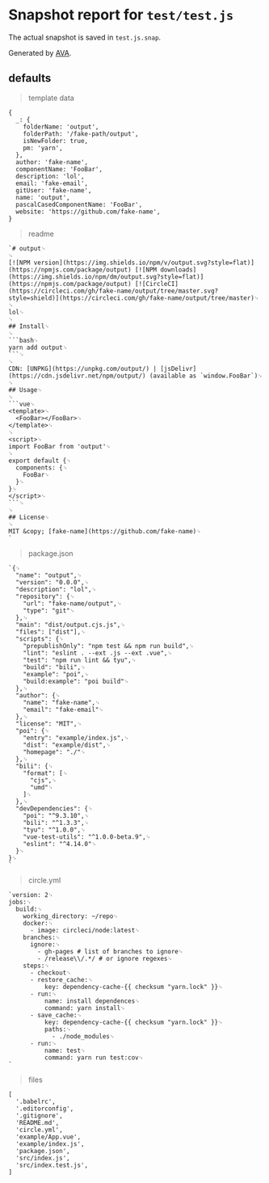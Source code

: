 # Snapshot report for `test/test.js`

The actual snapshot is saved in `test.js.snap`.

Generated by [AVA](https://ava.li).

## defaults

> template data

    {
      _: {
        folderName: 'output',
        folderPath: '/fake-path/output',
        isNewFolder: true,
        pm: 'yarn',
      },
      author: 'fake-name',
      componentName: 'FooBar',
      description: 'lol',
      email: 'fake-email',
      gitUser: 'fake-name',
      name: 'output',
      pascalCasedComponentName: 'FooBar',
      website: 'https://github.com/fake-name',
    }

> readme

    `# output␊
    ␊
    [![NPM version](https://img.shields.io/npm/v/output.svg?style=flat)](https://npmjs.com/package/output) [![NPM downloads](https://img.shields.io/npm/dm/output.svg?style=flat)](https://npmjs.com/package/output) [![CircleCI](https://circleci.com/gh/fake-name/output/tree/master.svg?style=shield)](https://circleci.com/gh/fake-name/output/tree/master)␊
    ␊
    lol␊
    ␊
    ## Install␊
    ␊
    ```bash␊
    yarn add output␊
    ```␊
    ␊
    CDN: [UNPKG](https://unpkg.com/output/) | [jsDelivr](https://cdn.jsdelivr.net/npm/output/) (available as `window.FooBar`)␊
    ␊
    ## Usage␊
    ␊
    ```vue␊
    <template>␊
      <FooBar></FooBar>␊
    </template>␊
    ␊
    <script>␊
    import FooBar from 'output'␊
    ␊
    export default {␊
      components: {␊
        FooBar␊
      }␊
    }␊
    </script>␊
    ```␊
    ␊
    ## License␊
    ␊
    MIT &copy; [fake-name](https://github.com/fake-name)␊
    `

> package.json

    `{␊
      "name": "output",␊
      "version": "0.0.0",␊
      "description": "lol",␊
      "repository": {␊
        "url": "fake-name/output",␊
        "type": "git"␊
      },␊
      "main": "dist/output.cjs.js",␊
      "files": ["dist"],␊
      "scripts": {␊
        "prepublishOnly": "npm test && npm run build",␊
        "lint": "eslint . --ext .js --ext .vue",␊
        "test": "npm run lint && tyu",␊
        "build": "bili",␊
        "example": "poi",␊
        "build:example": "poi build"␊
      },␊
      "author": {␊
        "name": "fake-name",␊
        "email": "fake-email"␊
      },␊
      "license": "MIT",␊
      "poi": {␊
        "entry": "example/index.js",␊
        "dist": "example/dist",␊
        "homepage": "./"␊
      },␊
      "bili": {␊
        "format": [␊
          "cjs",␊
          "umd"␊
        ]␊
      },␊
      "devDependencies": {␊
        "poi": "^9.3.10",␊
        "bili": "^1.3.3",␊
        "tyu": "^1.0.0",␊
        "vue-test-utils": "^1.0.0-beta.9",␊
        "eslint": "^4.14.0"␊
      }␊
    }␊
    `

> circle.yml

    `version: 2␊
    jobs:␊
      build:␊
        working_directory: ~/repo␊
        docker:␊
          - image: circleci/node:latest␊
        branches:␊
          ignore:␊
            - gh-pages # list of branches to ignore␊
            - /release\\/.*/ # or ignore regexes␊
        steps:␊
          - checkout␊
          - restore_cache:␊
              key: dependency-cache-{{ checksum "yarn.lock" }}␊
          - run:␊
              name: install dependences␊
              command: yarn install␊
          - save_cache:␊
              key: dependency-cache-{{ checksum "yarn.lock" }}␊
              paths:␊
                - ./node_modules␊
          - run:␊
              name: test␊
              command: yarn run test:cov␊
    `

> files

    [
      '.babelrc',
      '.editorconfig',
      '.gitignore',
      'README.md',
      'circle.yml',
      'example/App.vue',
      'example/index.js',
      'package.json',
      'src/index.js',
      'src/index.test.js',
    ]
